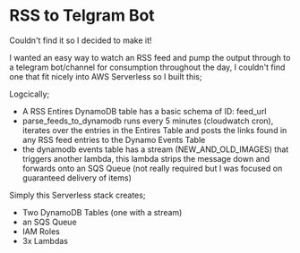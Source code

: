 # RSS to Telgram Bot

Couldn't find it so I decided to make it!

I wanted an easy way to watch an RSS feed and pump the output through to a telegram bot/channel for consumption throughout the day, I couldn't find one that fit nicely into AWS Serverless so I built this;

Logcically;
- A RSS Entires DynamoDB table has a basic schema of ID: feed_url
- parse_feeds_to_dynamodb runs every 5 minutes (cloudwatch cron), iterates over the entries in the Entires Table and posts the links found in any RSS feed entries to the Dynamo Events Table
- the dynamodb events table has a stream (NEW_AND_OLD_IMAGES) that triggers another lambda, this lambda strips the message down and forwards onto an SQS Queue (not really required but I was focused on guaranteed delivery of items)

Simply this Serverless stack creates;

- Two DynamoDB Tables (one with a stream)
- an SQS Queue
- IAM Roles
- 3x Lambdas
